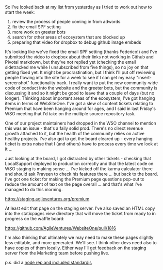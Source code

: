 So I've looked back at my list from yesterday as I tried to work out how to start the week:

1) review the process of people coming in from adwords
2) fix the email SPF setting
3) more work on greeter bots
4) search for other areas of ecosystem that are blocked up
5) preparing that video for dropbox to debug github image embeds

It's looking like we've fixed the email SPF setting (thanks Federico!) and I've submitted the video to dropbox about their links not working in Github and Pivotal markdown, but they've not replied yet (checking the email sidetracked me while I unsubscribed from five things), so no joy on that getting fixed yet.  It might be procrastination, but I think I'll put off reviewing people flowing into the site for a week to see if I can get my easy  "insert-screenshot" functionality back.  I really want to put the new community-wide code of conduct into the website and the greeter bots, but the community is discussing it and so it might be good to leave that a couple of days (but no longer).  Thinking about important areas of the ecosystem, I've got hanging items in terms of WebSiteOne.  I've got a slew of content tickets relating to Premium that have been hanging around for ages, and I said in last Friday's WSO meeting that I'd take on the multiple source repository task.

One of our project maintainers had dropped in the WSO channel to mention this was an issue - that's a faily solid prod.  There's no direct revenue growth attached to it, but the health of the community relies on active healthy projects.  I've also got to get the board cleared up - every hanging ticket is extra noise that I (and others) have to process every time we look at it ...

Just looking at the board, I got distracted by other tickets - checking that LocalSupport deployed to production correctly and that the latest code on WSO staging is making sense ... I've kicked off the karma calculator there and should ask Praveen to check his features there ... but back to the board.   I've got one ticket for making the Premium page questions pop-out to reduce the amount of text on the page overall ... and that's what I've managed to do this morning. 

https://staging.agileventures.org/premium

At least edit that page on the staging server.  I've also saved an HTML copy into the staticpages view directory that will move the ticket from ready to in progress on the waffle board:

https://github.com/AgileVentures/WebsiteOne/pull/1816

I'm also thinking that ultimately we may need to make these pages slightly less editable, and more generated.  We'll see.  I think other devs need also to have copies of them locally.  Either way I'll get feedback on the staging server from the Marketing team before pushing live.

p.s. did a [node rep and included standardjs](https://gist.github.com/tansaku/6450f322f7505880872eb287c0ca36b0) 
